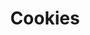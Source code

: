 ---
title: Cookies
date: 
draft: false

# descripcion
description : Aros pasantes trepadores. Precio por par. Se ajusta detrás del lóbulo sin tuerquita. En plata 925.

materials: 

color: 

dimensions: Largo total 2cm

code: 01-05-0884

type: "Aros"

categories: []

price: $2.440,00

price_eftvo: $2.075,00

# Images
# first image will be shown in the product page
images:
  # - image: "images/path_to_image"
  # La ubicacion de las imagenes es imagenes/Aros/Aros.Trepadores/01-05-0884-cookies
  - image: "./images/aros/trepadores/01-05-0884-cookies_a.jpg"
  - image: "./images/aros/trepadores/01-05-0884-cookies_b.jpg"
  - image: "./images/aros/trepadores/01-05-0884-cookies_c.jpg"
---